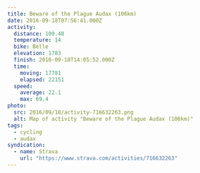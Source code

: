 ```yaml
---
title: Beware of the Plague Audax (106km)
date: 2016-09-18T07:56:41.000Z
activity:
  distance: 109.48
  temperature: 14
  bike: Belle
  elevation: 1783
  finish: 2016-09-18T14:05:52.000Z
  time:
    moving: 17781
    elapsed: 22151
  speed:
    average: 22.1
    max: 69.4
photo:
  src: 2016/09/18/activity-716632263.png
  alt: Map of activity "Beware of the Plague Audax (106km)"
tags:
  - cycling
  - audax
syndication:
  - name: Strava
    url: "https://www.strava.com/activities/716632263"
---
```

